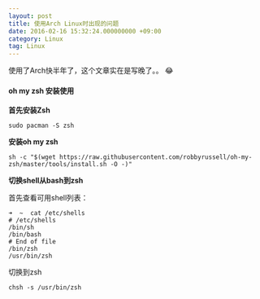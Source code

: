 ```yaml
---
layout: post
title: 使用Arch Linux时出现的问题
date: 2016-02-16 15:32:24.000000000 +09:00
category: Linux
tag: Linux 
---
```


使用了Arch快半年了，这个文章实在是写晚了。。 :joy:
#### oh my zsh 安装使用
**首先安装Zsh**

``` shell
sudo pacman -S zsh
```

**安装oh my zsh**

```
sh -c "$(wget https://raw.githubusercontent.com/robbyrussell/oh-my-zsh/master/tools/install.sh -O -)"
```

**切换shell从bash到zsh**

首先查看可用shell列表：

``` shell
➜  ~  cat /etc/shells
# /etc/shells
/bin/sh
/bin/bash
# End of file
/bin/zsh
/usr/bin/zsh
```

切换到zsh

``` shell
chsh -s /usr/bin/zsh
```


